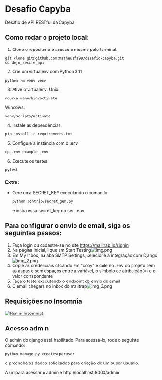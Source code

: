 # Desafio Capyba

Desafio de API RESTful da Capyba

## Como rodar o projeto local:

1. Clone o repositório e acesse o mesmo pelo terminal.
```console
git clone git@github.com:matheusfs99/desafio-capyba.git
cd dojo_recife_api
```

2. Crie um virtualenv com Python 3.11
```console
python -m venv venv
```
3. Ative o virtualenv. 
Unix:
```console
source venv/bin/activate
```
Windows:
```console
venv/Scripts/activate
```
4. Instale as dependências.
```console
pip install -r requirements.txt
```
5. Configure a instância com o .env
```console
cp .env-example .env
```
6. Execute os testes.
```console
pytest
```

### Extra:
 - Gere uma SECRET_KEY executando o comando:
    ```console
   python contrib/secret_gen.py
   ```
   e insira essa secret_key no seu .env

## Para configurar o envio de email, siga os seguintes passos:

1. Faça login ou cadastre-se no site https://mailtrap.io/signin
2. Na página inicial, lique em Start Testing![img.png](doc_files/img.png)
3. Em  My Inbox, na aba SMTP Settings, selecione a integração com Django![img_2.png](doc_files/img_2.png)
4. Copie as credenciais clicando em "copy" e cole no .env do projeto sem as aspas e sem espaços entre a variável, o simbolo de atribuição(=) e o valor corrspondente
5. Faça o teste executando o endpoint de envio de email
6. O email chegará no inbox do mailtrap![img_3.png](doc_files/img_3.png)

## Requisições no Insomnia
[![Run in Insomnia}](https://insomnia.rest/images/run.svg)](https://insomnia.rest/run/?label=Desafio%20Capyba&uri=https%3A%2F%2Fraw.githubusercontent.com%2Fmatheusfs99%2Fdesafio-capyba%2Fmain%2Fdoc_files%2FInsomnia_Desafio_Capyba.json%3Ftoken%3DGHSAT0AAAAAACKDQ2H77D24JL6LPQ35KTTCZK4XL7Q)

## Acesso admin
O admin do django está habilitado. Para acessá-lo, rode o seguinte comando:
```console
python manage.py createsuperuser
```
e preencha os dados solicitados para criação de um super usuário.

A url para acessar o admin é http://localhost:8000/admin

